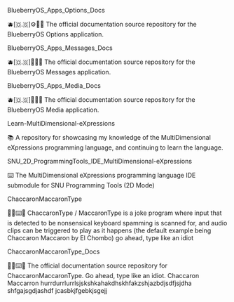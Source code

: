 
BlueberryOS_Apps_Options_Docs

🫐️[🇴.🇸]⚙️📱️📖️ The official documentation source repository for the BlueberryOS Options application.

BlueberryOS_Apps_Messages_Docs

🫐️[🇴.🇸]💬️📱️📖️ The official documentation source repository for the BlueberryOS Messages application.

BlueberryOS_Apps_Media_Docs

🫐️[🇴.🇸]🎇️📱️📖️ The official documentation source repository for the BlueberryOS Media application.

Learn-MultiDimensional-eXpressions

📚️ A repository for showcasing my knowledge of the MultiDimensional eXpressions programming language, and continuing to learn the language.

SNU_2D_ProgrammingTools_IDE_MultiDimensional-eXpressions

⌨️ The MultiDimensional eXpressions programming language IDE submodule for SNU Programming Tools (2D Mode) 

ChaccaronMaccaronType

🤪️🎹️⌨️💾️ ChaccaronType / MaccaronType is a joke program where input that is detected to be nonsensical keyboard spamming is scanned for, and audio clips can be triggered to play as it happens (the default example being Chaccaron Maccaron by El Chombo) go ahead, type like an idiot

ChaccaronMaccaronType_Docs

🤪️🎹️⌨️📖️ The official documentation source repository for ChaccaronMaccaronType. Go ahead, type like an idiot. Chaccaron Maccarron hurrdurrlurrlsjskshkahakdhskhfakzshjazbdjsdfjsjdha shfgajsgdjashdf jcasbkjfgebkjsgejj

